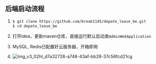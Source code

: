 ## 后端启动流程

1. ```bash
   $ git clone https://github.com/break1145/depato_lease_be.git
   $ cd depato_lease_be
   ```


2. 打开idea，更新maven仓库，直接运行默认启动类`AdminWebApplication`
3. MySQL, Redis已配置好云服务器，开箱即用
4. ![img_v3_02hl_d7a32728-a748-43af-bb28-37c56fcd21cg](https://github.com/user-attachments/assets/77e11560-a54a-439b-a2c7-0ff409abd0f7)
